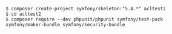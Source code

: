     $ composer create-project symfony/skeleton:"5.4.*" acltest2
    $ cd acltest2
    $ composer require --dev phpunit/phpunit symfony/test-pack symfony/maker-bundle symfony/security-bundle
